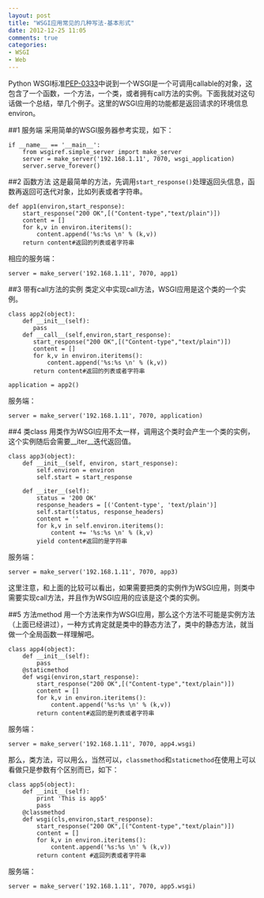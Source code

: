 ```yaml
---
layout: post
title: "WSGI应用常见的几种写法-基本形式"
date: 2012-12-25 11:05
comments: true
categories: 
- WSGI
- Web
---
```


Python WSGI标准[PEP-0333](http://www.python.org/dev/peps/pep-0333/)中说到一个WSGI是一个可调用callable的对象，这包含了一个函数，一个方法，一个类，或者拥有call方法的实例。下面我就对这句话做一个总结，举几个例子。这里的WSGI应用的功能都是返回请求的环境信息environ。
<!--more-->

##1 服务端
采用简单的WSGI服务器参考实现，如下：

    if __name__ == '__main__':
        from wsgiref.simple_server import make_server
        server = make_server('192.168.1.11', 7070, wsgi_application)
        server.serve_forever()

##2 函数方法
这是最简单的方法，先调用`start_response()`处理返回头信息，函数再返回可迭代对象，比如列表或者字符串。

    def app1(environ,start_response):
        start_response("200 OK",[("Content-type","text/plain")])
        content = []
        for k,v in environ.iteritems():
            content.append('%s:%s \n' % (k,v))
        return content#返回的列表或者字符串

相应的服务端：

    server = make_server('192.168.1.11', 7070, app1)

##3 带有call方法的实例
类定义中实现call方法，WSGI应用是这个类的一个实例。

    class app2(object):
        def __init__(self):
           pass
        def __call__(self,environ,start_response):
           start_response("200 OK",[("Content-type","text/plain")])
           content = []
           for k,v in environ.iteritems():
               content.append('%s:%s \n' % (k,v))
           return content#返回的列表或者字符串

    application = app2()

服务端：

    server = make_server('192.168.1.11', 7070, application)

##4 类class
用类作为WSGI应用不太一样，调用这个类时会产生一个类的实例，这个实例随后会需要__iter__迭代返回值。

    class app3(object):
        def __init__(self, environ, start_response):
            self.environ = environ
            self.start = start_response

        def __iter__(self):
            status = '200 OK'
            response_headers = [('Content-type', 'text/plain')]
            self.start(status, response_headers)
            content = ''
            for k,v in self.environ.iteritems():
                content += '%s:%s \n' % (k,v)
            yield content#返回的是字符串

服务端：

    server = make_server('192.168.1.11', 7070, app3)

这里注意，和上面的比较可以看出，如果需要把类的实例作为WSGI应用，则类中需要实现call方法，并且作为WSGI应用的应该是这个类的实例。

##5 方法method
用一个方法来作为WSGI应用，那么这个方法不可能是实例方法（上面已经讲过），一种方式肯定就是类中的静态方法了，类中的静态方法，就当做一个全局函数一样理解吧。

    class app4(object):
        def __init__(self):
            pass
        @staticmethod
        def wsgi(environ,start_response):
            start_response("200 OK",[("Content-type","text/plain")])
            content = []
            for k,v in environ.iteritems():
                content.append('%s:%s \n' % (k,v))
            return content#返回的是列表或者字符串

服务端：

    server = make_server('192.168.1.11', 7070, app4.wsgi)

那么，类方法，可以用么，当然可以，`classmethod`和`staticmethod`在使用上可以看做只是参数有个区别而已，如下：

    class app5(object):
        def __init__(self):
            print 'This is app5'
            pass
        @classmethod
        def wsgi(cls,environ,start_response):
            start_response("200 OK",[("Content-type","text/plain")])
            content = []
            for k,v in environ.iteritems():
                content.append('%s:%s \n' % (k,v))
            return content #返回列表或者字符串

服务端：

    server = make_server('192.168.1.11', 7070, app5.wsgi)

